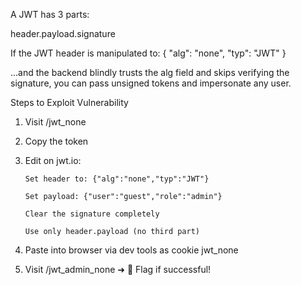 A JWT has 3 parts:

header.payload.signature


If the JWT header is manipulated to:
{
  "alg": "none",
  "typ": "JWT"
}

...and the backend blindly trusts the alg field and skips verifying the signature, you can pass unsigned tokens and impersonate any user.

Steps to Exploit Vulnerability

1.  Visit /jwt_none
2.  Copy the token
3.  Edit on jwt.io:

        Set header to: {"alg":"none","typ":"JWT"}

        Set payload: {"user":"guest","role":"admin"}

        Clear the signature completely

        Use only header.payload (no third part)

4.  Paste into browser via dev tools as cookie jwt_none

5.  Visit /jwt_admin_none ➜ 🎯 Flag if successful!